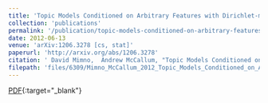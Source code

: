 ```yaml
---
title: 'Topic Models Conditioned on Arbitrary Features with Dirichlet-multinomial Regression'
collection: 'publications'
permalink: '/publication/topic-models-conditioned-on-arbitrary-features-with-dirichlet-multinomial-regression'
date: 2012-06-13
venue: 'arXiv:1206.3278 [cs, stat]'
paperurl: 'http://arxiv.org/abs/1206.3278'
citation: ' David Mimno,  Andrew McCallum, "Topic Models Conditioned on Arbitrary Features with Dirichlet-multinomial Regression." arXiv:1206.3278 [cs, stat], 2012.'
filepath: 'files/6309/Mimno_McCallum_2012_Topic_Models_Conditioned_on_Arbitrary_Features_with_Dirichlet-multinomial.pdf'
---
```


[PDF](https://fabriz-io.github.io/files/6309/Mimno_McCallum_2012_Topic_Models_Conditioned_on_Arbitrary_Features_with_Dirichlet-multinomial.pdf){:target="_blank"}

